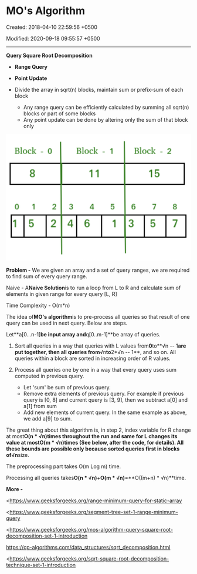 # MO's Algorithm

Created: 2018-04-10 22:59:56 +0500

Modified: 2020-09-18 09:55:57 +0500

---

**Query Square Root Decomposition**
-   **Range Query**
-   **Point Update**


-   Divide the array in sqrt(n) blocks, maintain sum or prefix-sum of each block
    -   Any range query can be efficiently calculated by summing all sqrt(n) blocks or part of some blocks
    -   Any point update can be done by altering only the sum of that block only



![Block - 0 8 Block - 1 0 1 2 3 4 5 Block - 2 15 6 7 8 ](media/MO's-Algorithm-image1.png)

**Problem -** We are given an array and a set of query ranges, we are required to find sum of every query range.



Naive - A**Naive Solution**is to run a loop from L to R and calculate sum of elements in given range for every query [L, R]

Time Complexity - O(m*n)



The idea of**MO's algorithm**is to pre-process all queries so that result of one query can be used in next query. Below are steps.

Let**a[0...n-1]**be input array and**q[0..m-1]**be array of queries.

1.  Sort all queries in a way that queries with L values from**0**to**√n -- 1**are put together, then all queries from**√n**to**2*√n -- 1**, and so on. All queries within a block are sorted in increasing order of R values.

2.  Process all queries one by one in a way that every query uses sum computed in previous query.
    -   Let 'sum' be sum of previous query.
    -   Remove extra elements of previous query. For example if previous query is [0, 8] and current query is [3, 9], then we subtract a[0] and a[1] from sum
    -   Add new elements of current query. In the same example as above, we add a[9] to sum.



The great thing about this algorithm is, in step 2, index variable for R change at most**O(n * √n)**times throughout the run and same for L changes its value at most**O(m * √n)**times (See below, after the code, for details). All these bounds are possible only because sorted queries first in blocks of**√n**size.



The preprocessing part takes O(m Log m) time.



Processing all queries takes**O(n * √n)**+**O(m * √n)**=**O((m+n) * √n)**time.



**More -**

<https://www.geeksforgeeks.org/range-minimum-query-for-static-array

<https://www.geeksforgeeks.org/segment-tree-set-1-range-minimum-query

<https://www.geeksforgeeks.org/mos-algorithm-query-square-root-decomposition-set-1-introduction

<https://cp-algorithms.com/data_structures/sqrt_decomposition.html>

<https://www.geeksforgeeks.org/sqrt-square-root-decomposition-technique-set-1-introduction


